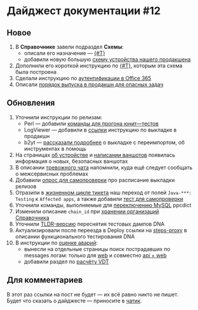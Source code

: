 # Дайджест документации #12

## Новое
1. В **Справочнике** завели подраздел **Схемы**:
   - описали его назначение — [{#T}](../../schemes/about-section-schemes.md)
   - добавили новую большую [схему устройства нашего продакшена](../../schemes/direct-production-services.md)
1. Дополнили его короткой инструкцию по [{#T}](../../../guide/basics/graphviz.md), которым эта схема была построена
1. Сделали инструкцию по [аутентификации в Office 365](../../../guide/basics/howto-office-com-login.md)
1. Описали [порядок выпуска в продакшн для опасных задач](../../../guide/dev/dangerous-task.md)

## Обновления
1. Уточнили инструкции по релизам:
   - Perl — добавили [команды для прогона юнит—тестов](../../../guide/releases/perl.md#perl_unit)
   - LogViewer — добавили в [ссылки](../../../guide/releases/logviewer.md#links) инструкцию по выкладке в продакшн
   - b2yt — [рассказали подробнее](../../../guide/jeri/deploy-b2yt#release-with-reimport) о выкладке с переимпортом, об инструментах в помощь
1. На страницах [об устройстве](../../../oneshot/concept.md#lifecycle_oneshot-launch)
и [написании ваншотов](../../../oneshot/howto-code.md#choose-oneshot-type) появилась информация о новых, безопасных ваншотах
1. В описании [тревожного чата](../../chats.md#direct-prod-problems) напомнили, куда ещё следует сообщать о межсервисных проблемах
1. Добавили [опрос для самопроверки](../../../concepts/releases/deploy-schedule.md#quiz) про расписание выкладки релизов
1. Отразили в [жизненном цикле тикета](../../../concepts/dev/ticket-workflow.md) наш переход от полей `Java-***: Testing` к `Affected apps`,
а также добавили [тест для самопроверки](../../../concepts/dev/ticket-workflow.md#selftest)
1. Уточнили команды, выполняемые для [переключению MySQL](../../../jeri/guide/mysql-switch-master.md#do-switch-clustered-db) ppcdict
1. Изменили описание `chain_id` при [хранении организаций Справочника](../../product/sprav-organizations.md#base-organizations)
1. Уточнили [TLDR-версию](../../../frontend/how-to-refresh-dumps.md#tldr) переснятия тестовых дампов DNA
1. Актуализировали после переезда в Deploy ссылки на [steps-proxy](../../../frontend/dna-functional-testing.md#steps-proxy) в описании функционального тестирования DNA
1. В инструкции по [оценке аварий](../../../incidents/assessment/how-to.md):
   - вынесли на отдельные страницы поиск пострадавших по messages логам: только для [web](../../../incidents/assessment/affected-cmd-requests-and-clients-by-messages-log.md)
   и совместно [api + web](../../../incidents/assessment/affected-cmd-and-api-requests-and-clients-by-messages-log.md)
   - добавили раздел по [расчёту VDT](../../../incidents/assessment/how-to.md#calculate-vdt)

## Для комментариев
В этот раз ссылки на пост не будет — их всё равно никто не пишет.
Будет что сказать о дайджесте — приносите в [чатик](../../chats.md#docs).
